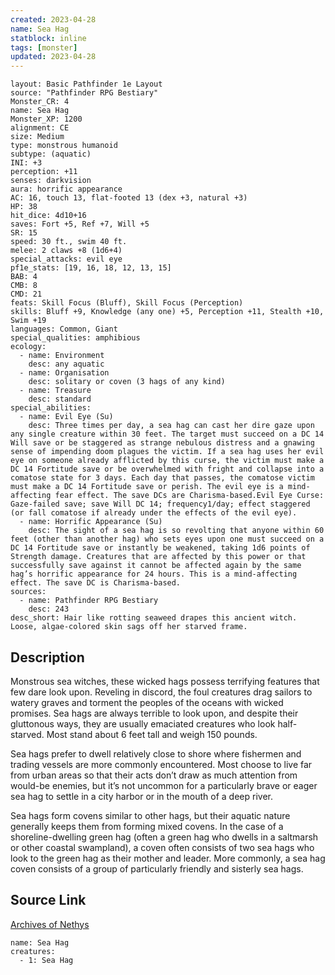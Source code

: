 ```yaml
---
created: 2023-04-28
name: Sea Hag
statblock: inline
tags: [monster]
updated: 2023-04-28
---
```

```statblock
layout: Basic Pathfinder 1e Layout
source: "Pathfinder RPG Bestiary"
Monster_CR: 4
name: Sea Hag
Monster_XP: 1200
alignment: CE
size: Medium
type: monstrous humanoid
subtype: (aquatic)
INI: +3
perception: +11
senses: darkvision
aura: horrific appearance
AC: 16, touch 13, flat-footed 13 (dex +3, natural +3)
HP: 38
hit_dice: 4d10+16
saves: Fort +5, Ref +7, Will +5
SR: 15
speed: 30 ft., swim 40 ft.
melee: 2 claws +8 (1d6+4)
special_attacks: evil eye
pf1e_stats: [19, 16, 18, 12, 13, 15]
BAB: 4
CMB: 8
CMD: 21
feats: Skill Focus (Bluff), Skill Focus (Perception)
skills: Bluff +9, Knowledge (any one) +5, Perception +11, Stealth +10, Swim +19
languages: Common, Giant
special_qualities: amphibious
ecology:
  - name: Environment
    desc: any aquatic
  - name: Organisation
    desc: solitary or coven (3 hags of any kind)
  - name: Treasure
    desc: standard
special_abilities:
  - name: Evil Eye (Su)
    desc: Three times per day, a sea hag can cast her dire gaze upon any single creature within 30 feet. The target must succeed on a DC 14 Will save or be staggered as strange nebulous distress and a gnawing sense of impending doom plagues the victim. If a sea hag uses her evil eye on someone already afflicted by this curse, the victim must make a DC 14 Fortitude save or be overwhelmed with fright and collapse into a comatose state for 3 days. Each day that passes, the comatose victim must make a DC 14 Fortitude save or perish. The evil eye is a mind-affecting fear effect. The save DCs are Charisma-based.Evil Eye Curse: Gaze-failed save; save Will DC 14; frequency1/day; effect staggered (or fall comatose if already under the effects of the evil eye).
  - name: Horrific Appearance (Su)
    desc: The sight of a sea hag is so revolting that anyone within 60 feet (other than another hag) who sets eyes upon one must succeed on a DC 14 Fortitude save or instantly be weakened, taking 1d6 points of Strength damage. Creatures that are affected by this power or that successfully save against it cannot be affected again by the same hag’s horrific appearance for 24 hours. This is a mind-affecting effect. The save DC is Charisma-based.
sources:
  - name: Pathfinder RPG Bestiary
    desc: 243
desc_short: Hair like rotting seaweed drapes this ancient witch. Loose, algae-colored skin sags off her starved frame.
```
## Description
Monstrous sea witches, these wicked hags possess terrifying features that few dare look upon. Reveling in discord, the foul creatures drag sailors to watery graves and torment the peoples of the oceans with wicked promises. Sea hags are always terrible to look upon, and despite their gluttonous ways, they are usually emaciated creatures who look half-starved. Most stand about 6 feet tall and weigh 150 pounds.

Sea hags prefer to dwell relatively close to shore where fishermen and trading vessels are more commonly encountered. Most choose to live far from urban areas so that their acts don’t draw as much attention from would-be enemies, but it’s not uncommon for a particularly brave or eager sea hag to settle in a city harbor or in the mouth of a deep river.

Sea hags form covens similar to other hags, but their aquatic nature generally keeps them from forming mixed covens. In the case of a shoreline-dwelling green hag (often a green hag who dwells in a saltmarsh or other coastal swampland), a coven often consists of two sea hags who look to the green hag as their mother and leader. More commonly, a sea hag coven consists of a group of particularly friendly and sisterly sea hags.
## Source Link
[Archives of Nethys](https://aonprd.com/MonsterDisplay.aspx?ItemName=Sea%20Hag)
```encounter-table
name: Sea Hag
creatures:
  - 1: Sea Hag
```
